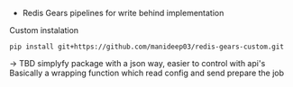 * Redis Gears pipelines for write behind implementation

Custom instalation 

`pip install git+https://github.com/manideep03/redis-gears-custom.git`


-> TBD
simplyfy package with a json way, easier to control with api's
Basically a wrapping function which read config and send prepare the job